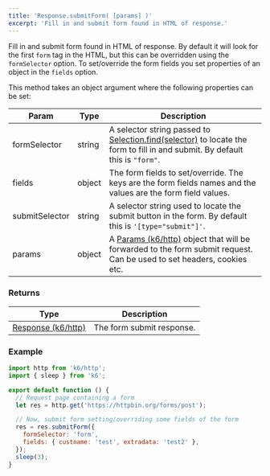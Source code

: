 ```yaml
---
title: 'Response.submitForm( [params] )'
excerpt: 'Fill in and submit form found in HTML of response.'
---
```


Fill in and submit form found in HTML of response. By default it will look for the first `form` tag in the HTML, but this can be overridden using the `formSelector` option. To set/override the form fields you set properties of an object in the `fields` option.

This method takes an object argument where the following properties can be set:

| Param          | Type   | Description                                                                                                                                                                                    |
| -------------- | ------ | ---------------------------------------------------------------------------------------------------------------------------------------------------------------------------------------------- |
| formSelector   | string | A selector string passed to [Selection.find(selector)](/javascript-api/v0.32/k6-html/selection/selection-find-selector) to locate the form to fill in and submit. By default this is `"form"`. |
| fields         | object | The form fields to set/override. The keys are the form fields names and the values are the form field values.                                                                                  |
| submitSelector | string | A selector string used to locate the submit button in the form. By default this is `'[type="submit"]'`.                                                                                        |
| params         | object | A [Params (k6/http)](/javascript-api/v0.32/k6-http/params) object that will be forwarded to the form submit request. Can be used to set headers, cookies etc.                                  |

### Returns

| Type                                                         | Description               |
| ------------------------------------------------------------ | ------------------------- |
| [Response (k6/http)](/javascript-api/v0.32/k6-http/response) | The form submit response. |

### Example

<CodeGroup labels={[]}>

```javascript
import http from 'k6/http';
import { sleep } from 'k6';

export default function () {
  // Request page containing a form
  let res = http.get('https://httpbin.org/forms/post');

  // Now, submit form setting/overriding some fields of the form
  res = res.submitForm({
    formSelector: 'form',
    fields: { custname: 'test', extradata: 'test2' },
  });
  sleep(3);
}
```

</CodeGroup>
